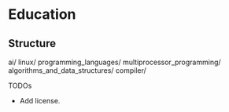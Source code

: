# Education

## Structure

ai/
linux/
programming_languages/
multiprocessor_programming/
algorithms_and_data_structures/
compiler/

TODOs

* Add license.
